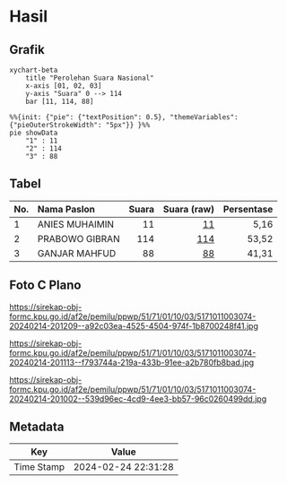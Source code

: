 # Hasil

## Grafik

```mermaid
xychart-beta
    title "Perolehan Suara Nasional"
    x-axis [01, 02, 03]
    y-axis "Suara" 0 --> 114
    bar [11, 114, 88]
```

```mermaid
%%{init: {"pie": {"textPosition": 0.5}, "themeVariables": {"pieOuterStrokeWidth": "5px"}} }%%
pie showData
    "1" : 11
    "2" : 114
    "3" : 88
```

## Tabel

| No. | Nama Paslon    | Suara | Suara (raw) | Persentase |
|:--- |:-------------- | -----:| -----------:| ----------:|
| 1   | ANIES MUHAIMIN | 11    | [11][p-1]   | 5,16       |
| 2   | PRABOWO GIBRAN | 114   | [114][p-2]  | 53,52      |
| 3   | GANJAR MAHFUD  | 88    | [88][p-3]   | 41,31      |


[p-1]: https://github.com/gigit-pemilu/pemilu-2024/blob/main/pilpres/hitung-suara/sub/51-bali/sub/71-kota-denpasar/sub/01-denpasar-selatan/sub/1003-sesetan/sub/074-tps/sub/paslon-1.txt
[p-2]: https://github.com/gigit-pemilu/pemilu-2024/blob/main/pilpres/hitung-suara/sub/51-bali/sub/71-kota-denpasar/sub/01-denpasar-selatan/sub/1003-sesetan/sub/074-tps/sub/paslon-2.txt
[p-3]: https://github.com/gigit-pemilu/pemilu-2024/blob/main/pilpres/hitung-suara/sub/51-bali/sub/71-kota-denpasar/sub/01-denpasar-selatan/sub/1003-sesetan/sub/074-tps/sub/paslon-3.txt

## Foto C Plano

https://sirekap-obj-formc.kpu.go.id/af2e/pemilu/ppwp/51/71/01/10/03/5171011003074-20240214-201209--a92c03ea-4525-4504-974f-1b8700248f41.jpg

https://sirekap-obj-formc.kpu.go.id/af2e/pemilu/ppwp/51/71/01/10/03/5171011003074-20240214-201113--f793744a-219a-433b-91ee-a2b780fb8bad.jpg

https://sirekap-obj-formc.kpu.go.id/af2e/pemilu/ppwp/51/71/01/10/03/5171011003074-20240214-201002--539d96ec-4cd9-4ee3-bb57-96c0260499dd.jpg


## Metadata

| Key        | Value               |
| ---------- | ------------------- |
| Time Stamp | 2024-02-24 22:31:28 |




